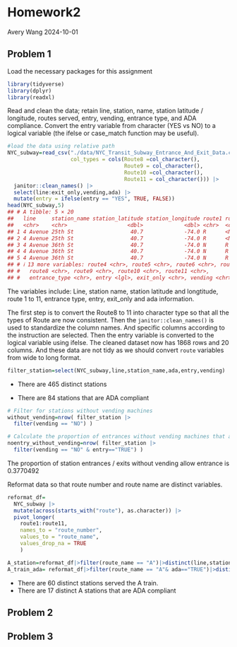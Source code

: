 Homework2
================
Avery Wang
2024-10-01

## Problem 1

Load the necessary packages for this assignment

``` r
library(tidyverse)
library(dplyr)
library(readxl)
```

Read and clean the data; retain line, station, name, station latitude /
longitude, routes served, entry, vending, entrance type, and ADA
compliance. Convert the entry variable from character (YES vs NO) to a
logical variable (the ifelse or case_match function may be useful).

``` r
#load the data using relative path
NYC_subway=read_csv("./data/NYC_Transit_Subway_Entrance_And_Exit_Data.csv",
                    col_types = cols(Route8 =col_character(), 
                                     Route9 = col_character(), 
                                     Route10 =col_character(), 
                                     Route11 = col_character())) |>
  janitor::clean_names() |> 
  select(line:exit_only,vending,ada) |>
  mutate(entry = ifelse(entry == "YES", TRUE, FALSE))
head(NYC_subway,5)
## # A tibble: 5 × 20
##   line     station_name station_latitude station_longitude route1 route2 route3
##   <chr>    <chr>                   <dbl>             <dbl> <chr>  <chr>  <chr> 
## 1 4 Avenue 25th St                  40.7             -74.0 R      <NA>   <NA>  
## 2 4 Avenue 25th St                  40.7             -74.0 R      <NA>   <NA>  
## 3 4 Avenue 36th St                  40.7             -74.0 N      R      <NA>  
## 4 4 Avenue 36th St                  40.7             -74.0 N      R      <NA>  
## 5 4 Avenue 36th St                  40.7             -74.0 N      R      <NA>  
## # ℹ 13 more variables: route4 <chr>, route5 <chr>, route6 <chr>, route7 <chr>,
## #   route8 <chr>, route9 <chr>, route10 <chr>, route11 <chr>,
## #   entrance_type <chr>, entry <lgl>, exit_only <chr>, vending <chr>, ada <lgl>
```

The variables include: Line, station name, station latitude and
longtitude, route 1 to 11, entrance type, entry, exit_only and ada
information.

The first step is to convert the Route8 to 11 into character type so
that all the types of Route are now consistent. Then the
`janitor::clean_names()` is used to standardize the column names. And
specific columns according to the instruction are selected. Then the
entry variable is converted to the logical variable using ifelse. The
cleaned dataset now has 1868 rows and 20 columns. And these data are not
tidy as we should convert `route` variables from wide to long format.

``` r
filter_station=select(NYC_subway,line,station_name,ada,entry,vending)
```

- There are 465 distinct stations

- There are 84 stations that are ADA compliant

``` r
# Filter for stations without vending machines
without_vending=nrow( filter_station |>
  filter(vending == "NO") )

# Calculate the proportion of entrances without vending machines that allow entry
noentry_without_vending=nrow( filter_station |>
  filter(vending == "NO" & entry=="TRUE") )
```

The proportion of station entrances / exits without vending allow
entrance is 0.3770492

Reformat data so that route number and route name are distinct
variables.

``` r
reformat_df=
  NYC_subway |>
  mutate(across(starts_with("route"), as.character)) |>
  pivot_longer(
    route1:route11, 
    names_to = "route_number", 
    values_to = "route_name", 
    values_drop_na = TRUE
    )
```

``` r
A_station=reformat_df|>filter(route_name == "A")|>distinct(line,station_name)
A_train_ada= reformat_df|>filter(route_name == "A"& ada=="TRUE")|>distinct(line,station_name)
```

- There are 60 distinct stations served the A train.
- There are 17 distinct A stations that are ADA compliant

## Problem 2

## Problem 3
